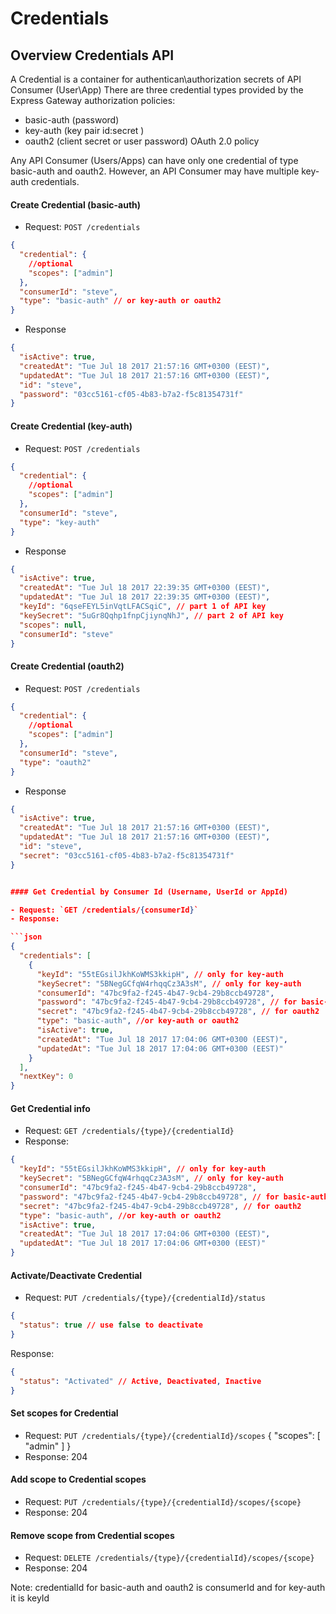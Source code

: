 # Credentials

## Overview Credentials API

A Credential is a container for authentican\authorization secrets of API Consumer (User\App) There are three credential types provided by the Express Gateway authorization policies:

- basic-auth (password)
- key-auth (key pair id:secret )
- oauth2 (client secret or user password) OAuth 2.0 policy

Any API Consumer (Users/Apps) can have only one credential of type basic-auth and oauth2. However, an API Consumer may have multiple key-auth credentials.

#### Create Credential (basic-auth)

- Request: `POST /credentials`

```json
{
  "credential": {
    //optional
    "scopes": ["admin"]
  },
  "consumerId": "steve",
  "type": "basic-auth" // or key-auth or oauth2
}
```

- Response

```json
{
  "isActive": true,
  "createdAt": "Tue Jul 18 2017 21:57:16 GMT+0300 (EEST)",
  "updatedAt": "Tue Jul 18 2017 21:57:16 GMT+0300 (EEST)",
  "id": "steve",
  "password": "03cc5161-cf05-4b83-b7a2-f5c81354731f"
}
```

#### Create Credential (key-auth)

- Request: `POST /credentials`

```json
{
  "credential": {
    //optional
    "scopes": ["admin"]
  },
  "consumerId": "steve",
  "type": "key-auth"
}
```

- Response

```json
{
  "isActive": true,
  "createdAt": "Tue Jul 18 2017 22:39:35 GMT+0300 (EEST)",
  "updatedAt": "Tue Jul 18 2017 22:39:35 GMT+0300 (EEST)",
  "keyId": "6qseFEYL5inVqtLFACSqiC", // part 1 of API key
  "keySecret": "5uGr8Qqhp1fnpCjiynqNhJ", // part 2 of API key
  "scopes": null,
  "consumerId": "steve"
}
```

#### Create Credential (oauth2)

- Request: `POST /credentials`

```json
{
  "credential": {
    //optional
    "scopes": ["admin"]
  },
  "consumerId": "steve",
  "type": "oauth2"
}
```

- Response

````json
{
  "isActive": true,
  "createdAt": "Tue Jul 18 2017 21:57:16 GMT+0300 (EEST)",
  "updatedAt": "Tue Jul 18 2017 21:57:16 GMT+0300 (EEST)",
  "id": "steve",
  "secret": "03cc5161-cf05-4b83-b7a2-f5c81354731f"
}


#### Get Credential by Consumer Id (Username, UserId or AppId)

- Request: `GET /credentials/{consumerId}`
- Response:

```json
{
  "credentials": [
    {
      "keyId": "55tEGsilJkhKoWMS3kkipH", // only for key-auth
      "keySecret": "5BNegGCfqW4rhqqCz3A3sM", // only for key-auth
      "consumerId": "47bc9fa2-f245-4b47-9cb4-29b8ccb49728",
      "password": "47bc9fa2-f245-4b47-9cb4-29b8ccb49728", // for basic-auth
      "secret": "47bc9fa2-f245-4b47-9cb4-29b8ccb49728", // for oauth2
      "type": "basic-auth", //or key-auth or oauth2
      "isActive": true,
      "createdAt": "Tue Jul 18 2017 17:04:06 GMT+0300 (EEST)",
      "updatedAt": "Tue Jul 18 2017 17:04:06 GMT+0300 (EEST)"
    }
  ],
  "nextKey": 0
}
````

#### Get Credential info

- Request: `GET /credentials/{type}/{credentialId}`
- Response:

```json
{
  "keyId": "55tEGsilJkhKoWMS3kkipH", // only for key-auth
  "keySecret": "5BNegGCfqW4rhqqCz3A3sM", // only for key-auth
  "consumerId": "47bc9fa2-f245-4b47-9cb4-29b8ccb49728",
  "password": "47bc9fa2-f245-4b47-9cb4-29b8ccb49728", // for basic-auth
  "secret": "47bc9fa2-f245-4b47-9cb4-29b8ccb49728", // for oauth2
  "type": "basic-auth", //or key-auth or oauth2
  "isActive": true,
  "createdAt": "Tue Jul 18 2017 17:04:06 GMT+0300 (EEST)",
  "updatedAt": "Tue Jul 18 2017 17:04:06 GMT+0300 (EEST)"
}
```

#### Activate/Deactivate Credential

- Request: `PUT /credentials/{type}/{credentialId}/status`

```json
{
  "status": true // use false to deactivate
}
```

Response:

```json
{
  "status": "Activated" // Active, Deactivated, Inactive
}
```

#### Set scopes for Credential

- Request: `PUT /credentials/{type}/{credentialId}/scopes`
  {
  "scopes": [
  "admin"
  ]
  }
- Response: 204

#### Add scope to Credential scopes

- Request: `PUT /credentials/{type}/{credentialId}/scopes/{scope}`
- Response: 204

#### Remove scope from Credential scopes

- Request: `DELETE /credentials/{type}/{credentialId}/scopes/{scope}`
- Response: 204

Note: credentialId for basic-auth and oauth2 is consumerId and for key-auth it is keyId
